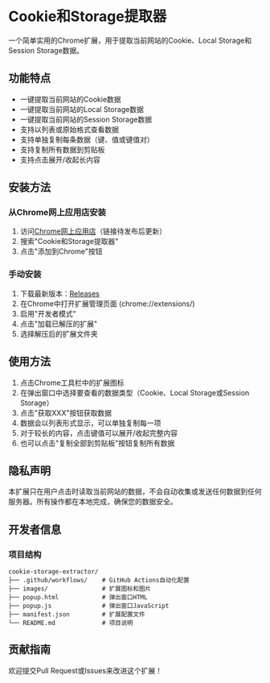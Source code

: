 # Cookie和Storage提取器

一个简单实用的Chrome扩展，用于提取当前网站的Cookie、Local Storage和Session Storage数据。

## 功能特点

- 一键提取当前网站的Cookie数据
- 一键提取当前网站的Local Storage数据
- 一键提取当前网站的Session Storage数据
- 支持以列表或原始格式查看数据
- 支持单独复制每条数据（键、值或键值对）
- 支持复制所有数据到剪贴板
- 支持点击展开/收起长内容

## 安装方法

### 从Chrome网上应用店安装
1. 访问[Chrome网上应用店](https://chrome.google.com/webstore/category/extensions)（链接待发布后更新）
2. 搜索"Cookie和Storage提取器"
3. 点击"添加到Chrome"按钮

### 手动安装
1. 下载最新版本：[Releases](https://github.com/MurphyZX/Cookie-Storage/releases)
2. 在Chrome中打开扩展管理页面 (chrome://extensions/)
3. 启用"开发者模式"
4. 点击"加载已解压的扩展"
5. 选择解压后的扩展文件夹

## 使用方法

1. 点击Chrome工具栏中的扩展图标
2. 在弹出窗口中选择要查看的数据类型（Cookie、Local Storage或Session Storage）
3. 点击"获取XXX"按钮获取数据
4. 数据会以列表形式显示，可以单独复制每一项
5. 对于较长的内容，点击键值可以展开/收起完整内容
6. 也可以点击"复制全部到剪贴板"按钮复制所有数据

## 隐私声明

本扩展只在用户点击时读取当前网站的数据，不会自动收集或发送任何数据到任何服务器。所有操作都在本地完成，确保您的数据安全。

## 开发者信息

### 项目结构
```
cookie-storage-extractor/
├── .github/workflows/    # GitHub Actions自动化配置
├── images/               # 扩展图标和图片
├── popup.html            # 弹出窗口HTML
├── popup.js              # 弹出窗口JavaScript
├── manifest.json         # 扩展配置文件
└── README.md             # 项目说明
```

## 贡献指南

欢迎提交Pull Request或Issues来改进这个扩展！ 